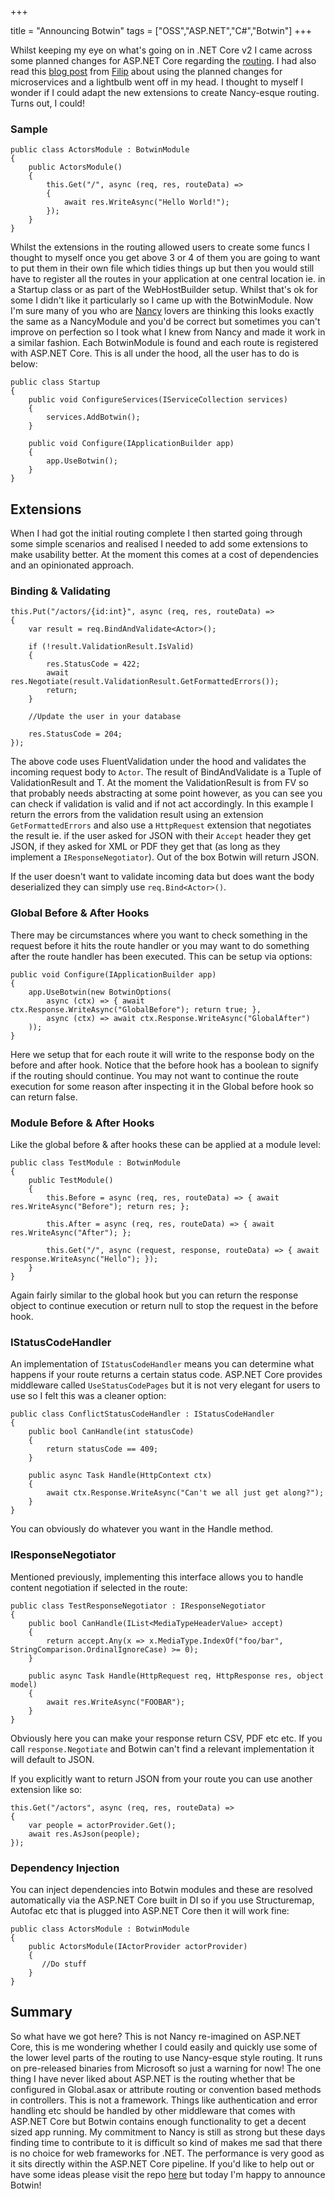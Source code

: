 +++

title = "Announcing Botwin"
tags = ["OSS","ASP.NET","C#","Botwin"]
+++

Whilst keeping my eye on what's going on in .NET Core v2 I came across some planned changes for ASP.NET Core regarding the [routing](https://github.com/aspnet/Routing/blob/dev/src/Microsoft.AspNetCore.Routing/RequestDelegateRouteBuilderExtensions.cs).  I had also read this [blog post](https://www.strathweb.com/2017/01/building-microservices-with-asp-net-core-without-mvc/) from [Filip](https://twitter.com/filip_woj) about using the planned changes for microservices and a lightbulb went off in my head.  I thought to myself I wonder if I could adapt the new extensions to create Nancy-esque routing.  Turns out, I could!

### Sample  

    public class ActorsModule : BotwinModule
    {
        public ActorsModule()
        {
            this.Get("/", async (req, res, routeData) =>
            {
                await res.WriteAsync("Hello World!");
            });
        }
    }

<!--more-->
Whilst the extensions in the routing allowed users to create some funcs I thought to myself once you get above 3 or 4 of them you are going to want to put them in their own file which tidies things up but then you would still have to register all the routes in your application at one central location ie. in a Startup class or as part of the WebHostBuilder setup.  Whilst that's ok for some I didn't like it particularly so I came up with the BotwinModule.  Now I'm sure many of you who are [Nancy](http://nancyfx.org) lovers are thinking this looks exactly the same as a NancyModule and you'd be correct but sometimes you can't improve on perfection so I took what I knew from Nancy and made it work in a similar fashion.  Each BotwinModule is found and each route is registered with ASP.NET Core.  This is all under the hood, all the user has to do is below:


    public class Startup
    {
        public void ConfigureServices(IServiceCollection services)
        {
            services.AddBotwin();
        }

        public void Configure(IApplicationBuilder app)
        {
            app.UseBotwin();
        }
    }


## Extensions

When I had got the initial routing complete I then started going through some simple scenarios and realised I needed to add some extensions to make usability better.  At the moment this comes at a cost of dependencies and an opinionated approach.

### Binding & Validating


    this.Put("/actors/{id:int}", async (req, res, routeData) =>
    {
        var result = req.BindAndValidate<Actor>();

        if (!result.ValidationResult.IsValid)
        {
            res.StatusCode = 422;
            await res.Negotiate(result.ValidationResult.GetFormattedErrors());
            return;
        }

        //Update the user in your database

        res.StatusCode = 204;
    });


The above code uses FluentValidation under the hood and validates the incoming request body to `Actor`. The result of BindAndValidate is a Tuple of ValidationResult and T.  At the moment the ValidationResult is from FV so that probably needs abstracting at some point however, as you can see you can check if validation is valid and if not act accordingly.  In this example I return the errors from the validation result using an extension `GetFormattedErrors` and also use a `HttpRequest` extension that negotiates the result ie. if the user asked for JSON with their `Accept` header they get JSON, if they asked for XML or PDF they get that (as long as they implement a `IResponseNegotiator`). Out of the box Botwin will return JSON.

If the user doesn't want to validate incoming data but does want the body deserialized they can simply use `req.Bind<Actor>()`.

### Global Before & After Hooks

There may be circumstances where you want to check something in the request before it hits the route handler or you may want to do something after the route handler has been executed.  This can be setup via options:


    public void Configure(IApplicationBuilder app)
    {
        app.UseBotwin(new BotwinOptions(
            async (ctx) => { await ctx.Response.WriteAsync("GlobalBefore"); return true; }, 
            async (ctx) => await ctx.Response.WriteAsync("GlobalAfter")
        ));
    }


Here we setup that for each route it will write to the response body on the before and after hook.  Notice that the before hook has a boolean to signify if the routing should continue.  You may not want to continue the route execution for some reason after inspecting it in the Global before hook so can return false.


### Module Before & After Hooks

Like the global before & after hooks these can be applied at a module level:


    public class TestModule : BotwinModule
    {
    	public TestModule()
    	{
    		this.Before = async (req, res, routeData) => { await res.WriteAsync("Before"); return res; };
    		
    		this.After = async (req, res, routeData) => { await res.WriteAsync("After"); };
    		
    		this.Get("/", async (request, response, routeData) => { await response.WriteAsync("Hello"); });
    	}
    }


Again fairly similar to the global hook but you can return the response object to continue execution or return null to stop the request in the before hook.

### IStatusCodeHandler

An implementation of `IStatusCodeHandler` means you can determine what happens if your route returns a certain status code. ASP.NET Core provides middleware called `UseStatusCodePages` but it is not very elegant for users to use so I felt this was a cleaner option:


    public class ConflictStatusCodeHandler : IStatusCodeHandler
    {
    	public bool CanHandle(int statusCode)
    	{
    		return statusCode == 409;
    	}

    	public async Task Handle(HttpContext ctx)
    	{
    		await ctx.Response.WriteAsync("Can't we all just get along?");
    	}
    }


You can obviously do whatever you want in the Handle method.

### IResponseNegotiator

Mentioned previously, implementing this interface allows you to handle content negotiation if selected in the route:


    public class TestResponseNegotiator : IResponseNegotiator
    {
    	public bool CanHandle(IList<MediaTypeHeaderValue> accept)
    	{
    		return accept.Any(x => x.MediaType.IndexOf("foo/bar", StringComparison.OrdinalIgnoreCase) >= 0);
    	}

    	public async Task Handle(HttpRequest req, HttpResponse res, object model)
    	{
    		await res.WriteAsync("FOOBAR");
    	}
    }


Obviously here you can make your response return CSV, PDF etc etc.  If you call `response.Negotiate` and Botwin can't find a relevant implementation it will default to JSON.

If you explicitly want to return JSON from your route you can use another extension like so:


    this.Get("/actors", async (req, res, routeData) =>
    {
    	var people = actorProvider.Get();
    	await res.AsJson(people);
    });


### Dependency Injection

You can inject dependencies into Botwin modules and these are resolved automatically via the ASP.NET Core built in DI so if you use Structuremap, Autofac etc that is plugged into ASP.NET Core then it will work fine:


    public class ActorsModule : BotwinModule
    {
        public ActorsModule(IActorProvider actorProvider)
        {
           //Do stuff
        }
    }

## Summary

So what have we got here? This is not Nancy re-imagined on ASP.NET Core, this is me wondering whether I could easily and quickly use some of the lower level parts of the routing to use Nancy-esque style routing.  It runs on pre-released binaries from Microsoft so just a warning for now!  The one thing I have never liked about ASP.NET is the routing whether that be configured in Global.asax or attribute routing or convention based methods in controllers.  This is not a framework.  Things like authentication and error handling etc should be handled by other middleware that comes with ASP.NET Core but Botwin contains enough functionality to get a decent sized app running.  My commitment to Nancy is still as strong but these days finding time to contribute to it is difficult so kind of makes me sad that there is no choice for web frameworks for .NET.  The performance is very good as it sits directly within the ASP.NET Core pipeline.  If you'd like to help out or have some ideas please visit the repo [here](https://github.com/jchannon/Botwin) but today I'm happy to announce Botwin!
